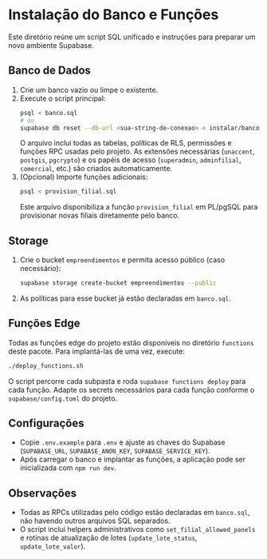 # Instalação do Banco e Funções

Este diretório reúne um script SQL unificado e instruções para preparar um novo ambiente Supabase.

## Banco de Dados

1. Crie um banco vazio ou limpe o existente.
2. Execute o script principal:
   ```bash
   psql < banco.sql
   # ou
   supabase db reset --db-url <sua-string-de-conexao> < instalar/banco.sql
   ```
   O arquivo inclui todas as tabelas, políticas de RLS, permissões e funções RPC usadas pelo projeto.
   As extensões necessárias (`unaccent`, `postgis`, `pgcrypto`) e os papéis de acesso (`superadmin`, `adminfilial`, `comercial`, etc.) são criados automaticamente.
3. (Opcional) Importe funções adicionais:
   ```bash
   psql < provision_filial.sql
   ```
   Este arquivo disponibiliza a função `provision_filial` em PL/pgSQL para provisionar novas filiais diretamente pelo banco.

## Storage

1. Crie o bucket `empreendimentos` e permita acesso público (caso necessário):
   ```bash
   supabase storage create-bucket empreendimentos --public
   ```
2. As políticas para esse bucket já estão declaradas em `banco.sql`.

## Funções Edge

Todas as funções edge do projeto estão disponíveis no diretório `functions` deste pacote. Para implantá-las de uma vez, execute:
```bash
./deploy_functions.sh
```
O script percorre cada subpasta e roda `supabase functions deploy` para cada função.
Adapte os secrets necessários para cada função conforme o `supabase/config.toml` do projeto.

## Configurações

- Copie `.env.example` para `.env` e ajuste as chaves do Supabase (`SUPABASE_URL`, `SUPABASE_ANON_KEY`, `SUPABASE_SERVICE_KEY`).
- Após carregar o banco e implantar as funções, a aplicação pode ser inicializada com `npm run dev`.


## Observações

- Todas as RPCs utilizadas pelo código estão declaradas em `banco.sql`, não havendo outros arquivos SQL separados.
- O script inclui helpers administrativos como `set_filial_allowed_panels` e rotinas de atualização de lotes (`update_lote_status`, `update_lote_valor`).
